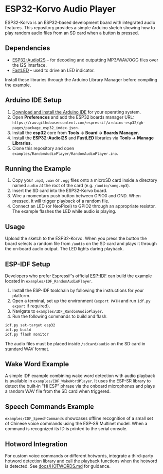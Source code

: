 # ESP32-Korvo Audio Player

ESP32-Korvo is an ESP32-based development board with integrated audio features. This repository provides a simple Arduino sketch showing how to play random audio files from an SD card when a button is pressed.

## Dependencies

- [ESP32-AudioI2S](https://github.com/schreibfaul1/ESP32-audioI2S) – for decoding and outputting MP3/WAV/OGG files over the I2S interface.
- [FastLED](https://github.com/FastLED/FastLED) – used to drive an LED indicator.

Install these libraries through the Arduino Library Manager before compiling the example.

## Arduino IDE Setup

1. [Download and install the Arduino IDE](https://www.arduino.cc/en/software) for your operating system.
2. Open **Preferences** and add the ESP32 boards manager URL: `https://raw.githubusercontent.com/espressif/arduino-esp32/gh-pages/package_esp32_index.json`.
3. Install the **esp32** core from **Tools → Board → Boards Manager**.
4. Install the **ESP32-AudioI2S** and **FastLED** libraries via **Tools → Manage Libraries**.
5. Clone this repository and open `examples/RandomAudioPlayer/RandomAudioPlayer.ino`.

## Running the Example

1. Copy your `.mp3`, `.wav` or `.ogg` files onto a microSD card inside a directory named `audio` at the root of the card (e.g. `/audio/song.mp3`).
2. Insert the SD card into the ESP32-Korvo board.
3. Wire a momentary push button between GPIO0 and GND. When pressed, it will trigger playback of a random file.
4. Connect an LED (or NeoPixel) to GPIO2 through an appropriate resistor. The example flashes the LED while audio is playing.

## Usage

Upload the sketch to the ESP32-Korvo. When you press the button the board selects a random file from `/audio` on the SD card and plays it through the on‑board audio output. The LED lights during playback.

## ESP-IDF Setup

Developers who prefer Espressif's official [ESP-IDF](https://docs.espressif.com/projects/esp-idf/) can build the example located in `examples/IDF_RandomAudioPlayer`.

1. Install the ESP-IDF toolchain by following the instructions for your platform.
2. Open a terminal, set up the environment (`export PATH` and run `idf.py export` if required).
3. Navigate to `examples/IDF_RandomAudioPlayer`.
4. Run the following commands to build and flash:

```bash
idf.py set-target esp32
idf.py build
idf.py flash monitor
```

The audio files must be placed inside `/sdcard/audio` on the SD card in standard WAV format.

## Wake Word Example

A simple IDF example combining wake word detection with audio playback is available in `examples/IDF_WakeWordPlayer`.
It uses the ESP-SR library to detect the built-in "Hi ESP" phrase via the onboard microphones and plays a random WAV file from the SD card when triggered.

## Speech Commands Example

`examples/IDF_SpeechCommands` showcases offline recognition of a small set of
Chinese voice commands using the ESP-SR Multinet model. When a command is
recognized its ID is printed to the serial console.

## Hotword Integration
For custom voice commands or different hotwords, integrate a third-party
hotword detection library and call the playback functions when the hotword is
detected. See [docs/HOTWORDS.md](docs/HOTWORDS.md) for guidance.
